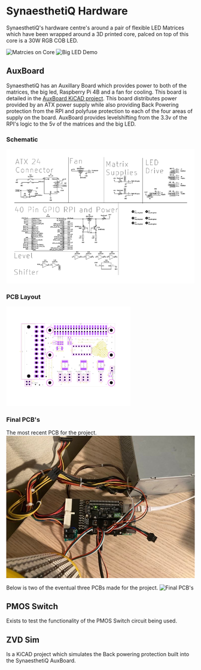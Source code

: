 # SynaesthetiQ Hardware

SynaesthetiQ's hardware centre's around a pair of flexible LED Matrices which have been wrapped around a 3D printed core, palced on top of this core is a 30W RGB COB LED.

![Matrcies on Core](./MatricesOnCore.png)
![Big LED Demo](./BigLEDDemo.png)

## AuxBoard

SynaesthetiQ has an Auxillary Board which provides power to both of the matrices, the big led, Raspberry Pi 4B and a fan for cooling. This board is detailed in the [AuxBoard KiCAD project](./AuxBoard/). This board distributes power provided by an ATX power supply while also providing Back Powering protection from the RPI and polyfuse protection to each of the four areas of supply on the board. AuxBoard provides levelshifting from the 3.3v of the RPI's logic to the 5v of the matrices and the big LED.

### Schematic
![AuxBoard Schematic](./AuxBoardSchematic.png)
### PCB Layout
![PCB Layout](./AuxBoardPlacement.png)
### Final PCB's
The most recent PCB for the project.
![Current PCB](./CurrentAuxBoard.jpg)

Below is two of the eventual three PCBs made for the project.
![Final PCB's](./FinalPCBs.png)

## PMOS Switch

Exists to test the functionality of the PMOS Switch circuit being used.

## ZVD Sim

Is a KiCAD project which simulates the Back powering protection built into the SynaesthetiQ AuxBoard.